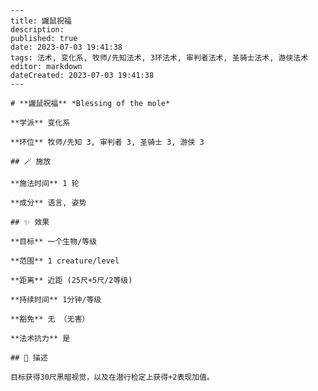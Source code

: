 
    ---
    title: 鼹鼠祝福
    description: 
    published: true
    date: 2023-07-03 19:41:38
    tags: 法术, 变化系, 牧师/先知法术, 3环法术, 审判者法术, 圣骑士法术, 游侠法术
    editor: markdown
    dateCreated: 2023-07-03 19:41:38
    ---

    # **鼹鼠祝福** *Blessing of the mole*

    **学派** 变化系 

    **环位** 牧师/先知 3, 审判者 3, 圣骑士 3, 游侠 3

    ## 🪄 施放

    **施法时间** 1 轮

    **成分** 语言, 姿势

    ## ✨ 效果 

    **目标** 一个生物/等级 

    **范围** 1 creature/level

    **距离** 近距 (25尺+5尺/2等级)  

    **持续时间** 1分钟/等级 

    **豁免** 无 （无害）

    **法术抗力** 是

    ## 📖 描述

    目标获得30尺黑暗视觉，以及在潜行检定上获得+2表现加值。
    